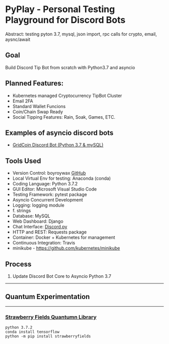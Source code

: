 # PyPlay - Personal Testing Playground for Discord Bots
Abstract: testing pyton 3.7, mysql, json import, rpc calls for crypto, email, aysnc/await

## Goal
Build Discord Tip Bot from scratch with Python3.7 and asyncio

## Planned Features:
- Kubernetes managed Cryptocurrency TipBot Cluster
- Email 2FA
- Standard Wallet Funcions
- Coin/Chain Swap Ready
- Social Tipping Features: Rain, Soak, Games, ETC.

## Examples of asyncio discord bots
- [GridCoin Discord Bot (Python 3.7 & mySQL)](https://gitlab.com/delta1512/grc-wallet-bot)

## Tools Used
- Version Control: boyroywax [GitHub](https://github.com/boyroywax/pyplay)
- Local Virtual Env for testing: Anaconda (conda)
- Coding Language: Python 3.7.2
- GUI Editor: Microsoft Visual Studio Code
- Testing Framework: pytest package
- Asyncio Concurrent Development
- Logging: logging module
- f. strings
- Database: MySQL
- Web Dashboard: Django
- Chat Interface: [Discord.py](https://discordpy.readthedocs.io/en/latest/migrating.html)
- HTTP and REST: Requests package
- Container: Docker + Kubernetes for management
- Continuous Integration: Travis
- minikube - https://github.com/kubernetes/minikube

## Process
1. Update Discord Bot Core to Asyncio Python 3.7




***
## Quantum Experimentation
***
### [Strawberry Fields Quantumn Library](https://strawberryfields.readthedocs.io/en/latest/introduction.html#introduction)
```
python 3.7.2
conda install tensorflow
python -m pip install strawberryfields
```
  



